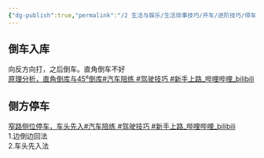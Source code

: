 ```yaml
---
{"dg-publish":true,"permalink":"/2 生活与娱乐/生活琐事技巧/开车/进阶技巧/停车技巧/","title":"停车技巧"}
---
```



## 倒车入库
向反方向打，之后倒车。直角倒车不好  
[原理分析，直角倒库与45⁰倒库#汽车陪练 \#驾驶技巧 \#新手上路_哔哩哔哩_bilibili](https://www.bilibili.com/video/BV1y24y1u7aJ/?-Arouter=story&buvid=XY630CE669F34078F341989B1EE06E60B0127&is_story_h5=false&mid=g8UDjEqHIS5oCexxb9oAEQ%3D%3D&p=1&plat_id=163&share_from=ugc&share_medium=android&share_plat=android&share_session_id=b7d7b803-8464-43c8-9e97-d044f50acbb6&share_source=WEIXIN&share_tag=s_i&timestamp=1681041612&unique_k=7NbEFML&up_id=1117647942)

## 侧方停车
[窄路侧位停车，车头先入#汽车陪练 \#驾驶技巧 \#新手上路_哔哩哔哩_bilibili](https://www.bilibili.com/video/BV1rx4y1A7fr/?-Arouter=story&buvid=XY630CE669F34078F341989B1EE06E60B0127&is_story_h5=false&mid=g8UDjEqHIS5oCexxb9oAEQ%3D%3D&p=1&plat_id=163&share_from=ugc&share_medium=android&share_plat=android&share_session_id=fcce61e8-8be3-4295-a0c1-0e9563534c56&share_source=WEIXIN&share_tag=s_i&timestamp=1681174953&unique_k=4SYkCYW&up_id=1117647942&vd_source=20cb3e7c6ad3d64f0eb2d763ff005080)  
1.边倒边回法  
2.车头先入法
